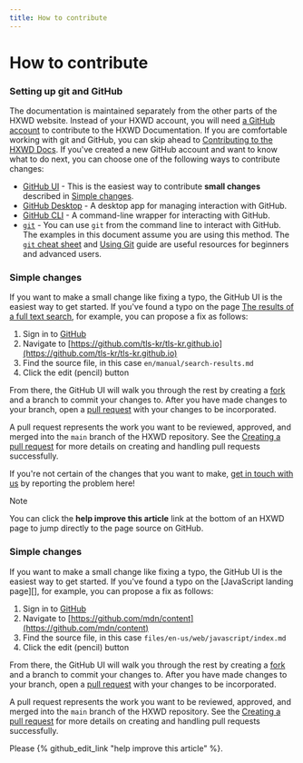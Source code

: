 ```yaml
---
title: How to contribute
---
```


# How to contribute

### Setting up git and GitHub

The documentation is maintained separately from the other parts of the HXWD website.   Instead of your HXWD account, you will need [a GitHub account](https://github.com/join) to contribute to the HXWD Documentation.
If you are comfortable working with git and GitHub, you can skip ahead to [Contributing to the HXWD Docs](#contributing-to-hxwd).
If you've created a new GitHub account and want to know what to do next, you can choose one of the following ways to contribute changes:

- [GitHub UI](https://docs.github.com/en/repositories/working-with-files/managing-files) -
  This is the easiest way to contribute **small changes** described in [Simple changes](#simple-changes).
- [GitHub Desktop](https://docs.github.com/en/get-started/using-github/github-desktop) - A desktop app for managing interaction with GitHub.
- [GitHub CLI](https://docs.github.com/en/github-cli/github-cli/about-github-cli) - A command-line wrapper for interacting with GitHub.
- [`git`](https://git-scm.com/downloads) - You can use `git` from the command line to interact with GitHub.
  The examples in this document assume you are using this method.
  The [`git` cheat sheet](https://training.github.com/) and [Using Git](https://docs.github.com/en/get-started) guide are useful resources for beginners and advanced users.

### Simple changes

If you want to make a small change like fixing a typo, the GitHub UI is the easiest way to get started.
If you've found a typo on the page [The results of a full text search](search-results.md), for example, you can propose a fix as follows:

1. Sign in to [GitHub](https://github.com/)
2. Navigate to [https://github.com/tls-kr/tls-kr.github.io](https://github.com/tls-kr/tls-kr.github.io)
3. Find the source file, in this case `en/manual/search-results.md`
4. Click the edit (pencil) button

From there, the GitHub UI will walk you through the rest by creating a [fork](https://docs.github.com/en/get-started/quickstart/fork-a-repo) and a branch to commit your changes to.
After you have made changes to your branch, open a [pull request](https://docs.github.com/en/pull-requests/collaborating-with-pull-requests/proposing-changes-to-your-work-with-pull-requests/about-pull-requests) with your changes to be incorporated.

A pull request represents the work you want to be reviewed, approved, and merged into the `main` branch of the HXWD repository.
See the [Creating a pull request](#creating-a-pull-request) for more details on creating and handling pull requests successfully.

If you're not certain of the changes that you want to make, [get in touch with us](https://github.com/tls-kr/tls-kr.github.io/issues) by reporting the problem here!

> [!NOTE]
> You can click the **help improve this article** link at the bottom of an HXWD page to jump directly to the page source on GitHub.
### Simple changes

If you want to make a small change like fixing a typo, the GitHub UI is the easiest way to get started.
If you've found a typo on the [JavaScript landing page][], for example, you can propose a fix as follows:

1. Sign in to [GitHub](https://github.com/)
2. Navigate to [https://github.com/mdn/content](https://github.com/mdn/content)
3. Find the source file, in this case `files/en-us/web/javascript/index.md`
4. Click the edit (pencil) button

From there, the GitHub UI will walk you through the rest by creating a [fork](https://docs.github.com/en/get-started/quickstart/fork-a-repo) and a branch to commit your changes to.
After you have made changes to your branch, open a [pull request](https://docs.github.com/en/pull-requests/collaborating-with-pull-requests/proposing-changes-to-your-work-with-pull-requests/about-pull-requests) with your changes to be incorporated.

A pull request represents the work you want to be reviewed, approved, and merged into the `main` branch of the HXWD repository.
See the [Creating a pull request](#creating-a-pull-request) for more details on creating and handling pull requests successfully.


Please {% github_edit_link "help improve this article" %}.
